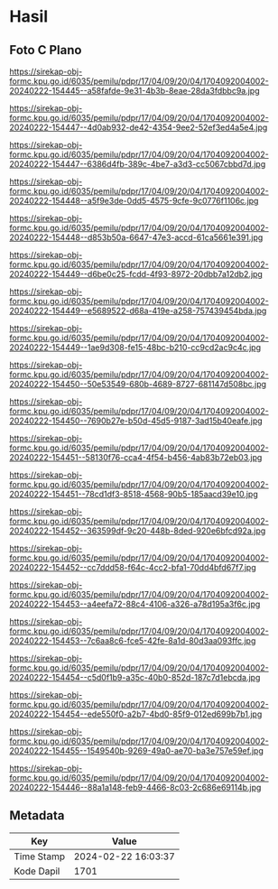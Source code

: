 # Hasil

## Foto C Plano

https://sirekap-obj-formc.kpu.go.id/6035/pemilu/pdpr/17/04/09/20/04/1704092004002-20240222-154445--a58fafde-9e31-4b3b-8eae-28da3fdbbc9a.jpg

https://sirekap-obj-formc.kpu.go.id/6035/pemilu/pdpr/17/04/09/20/04/1704092004002-20240222-154447--4d0ab932-de42-4354-9ee2-52ef3ed4a5e4.jpg

https://sirekap-obj-formc.kpu.go.id/6035/pemilu/pdpr/17/04/09/20/04/1704092004002-20240222-154447--6386d4fb-389c-4be7-a3d3-cc5067cbbd7d.jpg

https://sirekap-obj-formc.kpu.go.id/6035/pemilu/pdpr/17/04/09/20/04/1704092004002-20240222-154448--a5f9e3de-0dd5-4575-9cfe-9c0776f1106c.jpg

https://sirekap-obj-formc.kpu.go.id/6035/pemilu/pdpr/17/04/09/20/04/1704092004002-20240222-154448--d853b50a-6647-47e3-accd-61ca5661e391.jpg

https://sirekap-obj-formc.kpu.go.id/6035/pemilu/pdpr/17/04/09/20/04/1704092004002-20240222-154449--d6be0c25-fcdd-4f93-8972-20dbb7a12db2.jpg

https://sirekap-obj-formc.kpu.go.id/6035/pemilu/pdpr/17/04/09/20/04/1704092004002-20240222-154449--e5689522-d68a-419e-a258-757439454bda.jpg

https://sirekap-obj-formc.kpu.go.id/6035/pemilu/pdpr/17/04/09/20/04/1704092004002-20240222-154449--1ae9d308-fe15-48bc-b210-cc9cd2ac9c4c.jpg

https://sirekap-obj-formc.kpu.go.id/6035/pemilu/pdpr/17/04/09/20/04/1704092004002-20240222-154450--50e53549-680b-4689-8727-681147d508bc.jpg

https://sirekap-obj-formc.kpu.go.id/6035/pemilu/pdpr/17/04/09/20/04/1704092004002-20240222-154450--7690b27e-b50d-45d5-9187-3ad15b40eafe.jpg

https://sirekap-obj-formc.kpu.go.id/6035/pemilu/pdpr/17/04/09/20/04/1704092004002-20240222-154451--58130f76-cca4-4f54-b456-4ab83b72eb03.jpg

https://sirekap-obj-formc.kpu.go.id/6035/pemilu/pdpr/17/04/09/20/04/1704092004002-20240222-154451--78cd1df3-8518-4568-90b5-185aacd39e10.jpg

https://sirekap-obj-formc.kpu.go.id/6035/pemilu/pdpr/17/04/09/20/04/1704092004002-20240222-154452--363599df-9c20-448b-8ded-920e6bfcd92a.jpg

https://sirekap-obj-formc.kpu.go.id/6035/pemilu/pdpr/17/04/09/20/04/1704092004002-20240222-154452--cc7ddd58-f64c-4cc2-bfa1-70dd4bfd67f7.jpg

https://sirekap-obj-formc.kpu.go.id/6035/pemilu/pdpr/17/04/09/20/04/1704092004002-20240222-154453--a4eefa72-88c4-4106-a326-a78d195a3f6c.jpg

https://sirekap-obj-formc.kpu.go.id/6035/pemilu/pdpr/17/04/09/20/04/1704092004002-20240222-154453--7c6aa8c6-fce5-42fe-8a1d-80d3aa093ffc.jpg

https://sirekap-obj-formc.kpu.go.id/6035/pemilu/pdpr/17/04/09/20/04/1704092004002-20240222-154454--c5d0f1b9-a35c-40b0-852d-187c7d1ebcda.jpg

https://sirekap-obj-formc.kpu.go.id/6035/pemilu/pdpr/17/04/09/20/04/1704092004002-20240222-154454--ede550f0-a2b7-4bd0-85f9-012ed699b7b1.jpg

https://sirekap-obj-formc.kpu.go.id/6035/pemilu/pdpr/17/04/09/20/04/1704092004002-20240222-154455--1549540b-9269-49a0-ae70-ba3e757e59ef.jpg

https://sirekap-obj-formc.kpu.go.id/6035/pemilu/pdpr/17/04/09/20/04/1704092004002-20240222-154446--88a1a148-feb9-4466-8c03-2c686e69114b.jpg


## Metadata

| Key        | Value               |
| ---------- | ------------------- |
| Time Stamp | 2024-02-22 16:03:37 |
| Kode Dapil | 1701                |




